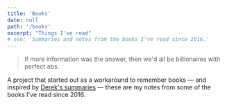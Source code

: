 ```yaml
---
title: 'Books'
date: null
path: '/books'
excerpt: "Things I've read"
# seo: 'Summaries and notes from the books I've read since 2016.'
---
```


> If more information was the answer, then we'd all be billionaires with perfect abs.

A project that started out as a workaround to remember books — and inspired by [Derek's summaries](https://sive.rs/book) — these are my notes from some of the books I've read since 2016.

